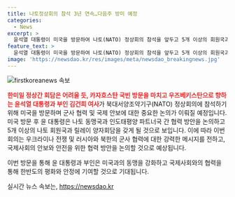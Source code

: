 ```yaml
---
title: 나토정상회의 참석 3년 연속…다음주 방미 예정
categories:
  - News
excerpt: >
  윤석열 대통령이 미국을 방문하여 나토(NATO) 정상회의 참석을 앞두고 5개 이상의 회원국과 양자회담을 진행할 예정입니다. 이로써 3년 연속으로 나토 정상회의에 참석하게 된 윤 대통령은 우크라이나 전쟁과 러시아-북한의 군사 협력에 대한 강력한 메시지를 전할 것으로 보입니다. 또한 한미일 정상간 회담은 어려울 것으로 예상되지만, IP4 국가와의 회동과 나토 동맹국파트너국 정상회의에 참석하여 국제사회에 대한 한국의 역할을 강화할 것으로 전망됩니다.
feature_text: >
  윤석열 대통령이 미국을 방문하여 나토(NATO) 정상회의 참석을 앞두고 5개 이상의 회원국과 양자회담을 진행할 예정입니다. 이로써 3년 연속으로 나토 정상회의에 참석하게 된 윤 대통령은 우크라이나 전쟁과 러시아-북한의 군사 협력에 대한 강력한 메시지를 전할 것으로 보입니다. 또한 한미일 정상간 회담은 어려울 것으로 예상되지만, IP4 국가와의 회동과 나토 동맹국파트너국 정상회의에 참석하여 국제사회에 대한 한국의 역할을 강화할 것으로 전망됩니다.
image: 'https://newsdao.kr/res/images/meta/newsdao_breakingnews.jpg'
---
```


<p><img src="https://newsdao.kr/res/images/meta/newsdao_breakingnews.jpg" alt="firstkoreanews 속보" /></p>

<p><b><span style="color: #ee2323;">한미일 정상간 회담은 어려울 듯, 카자흐스탄 국빈 방문을 마치고 우즈베키스탄으로 향하는 윤석열 대통령과 부인 김건희 여사</span></b>가 북대서양조약기구(NATO) 정상회의에 참석하기 위해 미국을 방문하며 군사 협력 및 국제 안보에 대한 중요한 논의가 이뤄질 예정입니다. 
미국 방문 후 윤 대통령은 나토 동맹국과 인도태평양 파트너국 간 협력 방안을 논의하고 5개 이상의 나토 회원국과 릴레이 양자회담을 갖게 될 것으로 보입니다. 이에 따라 이번 회의는 우크라이나 전쟁 및 러시아와 북한의 군사 협력에 대한 강력한 메시지를 전하고, 국제사회의 안보와 안전을 위한 협력 방안을 논의할 것으로 예상됩니다. </p>

<p>이번 방문을 통해 윤 대통령과 부인은 미국과의 동맹을 강화하고 국제사회와의 협력을 통해 한반도의 평화와 안정에 기여할 것으로 기대됩니다.</p>
실시간 뉴스 속보는, <a href="https://newsdao.kr" rel="dofollow">https://newsdao.kr</a>


